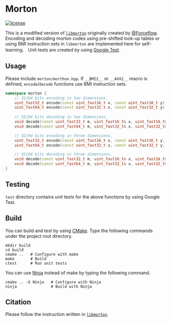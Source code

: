 # Morton
[![license](https://img.shields.io/github/license/mashape/apistatus.svg)](https://opensource.org/licenses/MIT)

This is a modified version of [`libmorton`](https://github.com/Forceflow/libmorton) originally created by [@Forceflow](https://github.com/Forceflow). Encoding and decoding morton codes using pre-shifted look-up tables or using BMI instruction sets in `libmorton` are implemented here for self-learning.　Unit tests are created by using [Google Test](https://github.com/google/googletest).

## Usage

Please include `morton/morthon.hpp`. If `__BMI2__` or `__AVX2__` macro is defined, `encode`/`decode` functions use BMI instruction sets.

```cpp
namespace morton {
    // 32/64 bits encoding in two dimensions.
    uint_fast32_t encode(const uint_fast16_t x, const uint_fast16_t y);
    uint_fast64_t encode(const uint_fast32_t x, const uint_fast32_t y);
    
    // 32/64 bits decoding in two dimensions.
    void decode(const uint_fast32_t m, uint_fast16_t& x, uint_fast16_t& y);
    void decode(const uint_fast64_t m, uint_fast32_t& x, uint_fast32_t& y);

    // 32/64 bits encoding in three dimensions.
    uint_fast32_t encode(const uint_fast16_t x, const uint_fast16_t y, const uint_fast16_t z);
    uint_fast64_t encode(const uint_fast32_t x, const uint_fast32_t y, const uint_fast32_t z);

    // 32/64 bits decoding in three dimensions.
    void decode(const uint_fast32_t m, uint_fast16_t& x, uint_fast16_t& y, const uint_fast16_t z);
    void decode(const uint_fast64_t m, uint_fast32_t& x, uint_fast32_t& y, const uint_fast32_t z);
}
```

## Testing

`test` directory contains unit tests for the above functions by using Google Test.

## Build

You can build and test by using [CMake](https://cmake.org/). Type the following commands under the project root directory.

```terminal
mkdir build
cd build
cmake ..   # Configure with make
make       # Build
ctest      # Run unit tests
```

You can use [Ninja](https://ninja-build.org/) instead of make by typing the following command.

```terminal
cmake .. -G Ninja   # Configure with Ninja
ninja               # Build with Ninja
```

## Citation

Please follow the instruction written in [`libmorton`](https://github.com/Forceflow/libmorton).